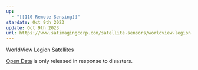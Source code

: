 ```yaml
---
up:
  - "[[110 Remote Sensing]]"
stardate: Oct 9th 2023
update: Oct 9th 2023
url: https://www.satimagingcorp.com/satellite-sensors/worldview-legion-satellite-constellation/#:~:text=The%20WorldView%20Legion%20will%20be,sun%20up%20in%20real%20time.
---
```

WorldView Legion Satellites

[Open Data](https://www.maxar.com/open-data) is only released in response to disasters.